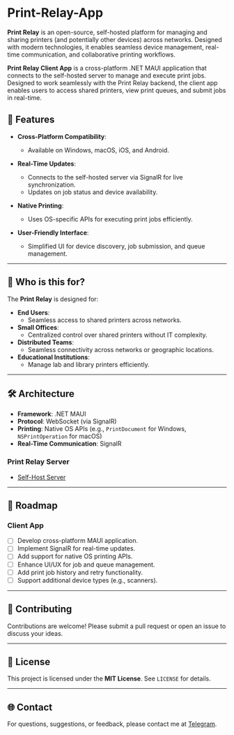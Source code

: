 # Print-Relay-App
**Print Relay** is an open-source, self-hosted platform for managing and sharing printers (and potentially other devices) across networks. Designed with modern technologies, it enables seamless device management, real-time communication, and collaborative printing workflows.

**Print Relay Client App** is a cross-platform .NET MAUI application that connects to the self-hosted server to manage and execute print jobs. Designed to work seamlessly with the Print Relay backend, the client app enables users to access shared printers, view print queues, and submit jobs in real-time.


## 🚀 Features

- **Cross-Platform Compatibility**:
    
    - Available on Windows, macOS, iOS, and Android.
- **Real-Time Updates**:
    
    - Connects to the self-hosted server via SignalR for live synchronization.
    - Updates on job status and device availability.
- **Native Printing**:
    
    - Uses OS-specific APIs for executing print jobs efficiently.
- **User-Friendly Interface**:
    
    - Simplified UI for device discovery, job submission, and queue management.

---

## 🌱 Who is this for?

The **Print Relay** is designed for:

- **End Users**:
    - Seamless access to shared printers across networks.
- **Small Offices**:
    - Centralized control over shared printers without IT complexity.
- **Distributed Teams**:
    - Seamless connectivity across networks or geographic locations.
- **Educational Institutions**:
    - Manage lab and library printers efficiently.

---

## 🛠️ Architecture

- **Framework**: .NET MAUI
- **Protocol**: WebSocket (via SignalR)
- **Printing**: Native OS APIs (e.g., `PrintDocument` for Windows, `NSPrintOperation` for macOS)
- **Real-Time Communication**: SignalR

### Print Relay Server

- [Self-Host Server](https://github.com/SaintScraTchY/Print-Relay-Server)

---

## 🔄 Roadmap

### Client App

- [ ]  Develop cross-platform MAUI application.
- [ ]  Implement SignalR for real-time updates.
- [ ]  Add support for native OS printing APIs.
- [ ]  Enhance UI/UX for job and queue management.
- [ ]  Add print job history and retry functionality.
- [ ]  Support additional device types (e.g., scanners).

---

## 🤝 Contributing

Contributions are welcome! Please submit a pull request or open an issue to discuss your ideas.

---

## 📜 License

This project is licensed under the **MIT License**. See `LICENSE` for details.

---

## 🌐 Contact

For questions, suggestions, or feedback, please contact me at [Telegram](https://t.me/SaintScraTchY).
